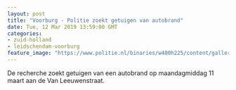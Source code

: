 ```yaml
---
layout: post
title: "Voorburg - Politie zoekt getuigen van autobrand"
date: Tue, 12 Mar 2019 13:59:00 GMT
categories: 
- zuid-holland 
- leidschendam-voorburg 
feature_image: "https://www.politie.nl/binaries/w400h225/content/gallery/politie/stockfotos/infra-en-voertuigen/noodhulp-auto.jpg"
---
```


De recherche zoekt getuigen van een autobrand op maandagmiddag 11 maart aan de Van Leeuwenstraat.
